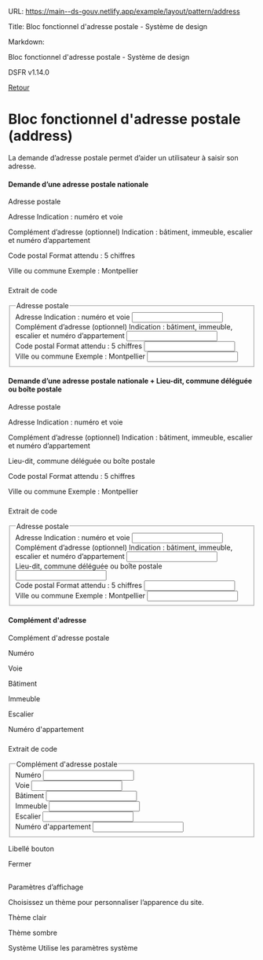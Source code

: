 URL:
https://main--ds-gouv.netlify.app/example/layout/pattern/address

Title:
Bloc fonctionnel d'adresse postale - Système de design

Markdown:


Bloc fonctionnel d'adresse postale - Système de design


DSFR v1.14.0


[Retour](../)


# Bloc fonctionnel d'adresse postale (address)


La demande d’adresse postale permet d’aider un utilisateur à saisir son adresse.


#### Demande d’une adresse postale nationale


Adresse postale


Adresse
Indication : numéro et voie


Complément d’adresse (optionnel)
Indication : bâtiment, immeuble, escalier et numéro d’appartement


Code postal
Format attendu : 5 chiffres


Ville ou commune
Exemple : Montpellier


###
Extrait de code


<fieldset class="fr-fieldset" id="address-7329" aria-labelledby="address-7329-legend address-7329-messages">
<legend class="fr-sr-only" id="address-7329-legend">
Adresse postale
</legend>
<div class="fr-fieldset__element">
<div class="fr-input-group" id="input-group-7330">
<label class="fr-label" for="address-7324">
Adresse
<span class="fr-hint-text">Indication : numéro et voie</span>
</label>
<input class="fr-input" aria-describedby="address-7324-messages" name="address-line1" autocomplete="address-line1" id="address-7324" type="text">
<div class="fr-messages-group" id="address-7324-messages" aria-live="polite">
</div>
</div>
</div>
<div class="fr-fieldset__element">
<div class="fr-input-group" id="input-group-7331">
<label class="fr-label" for="complement-7325">
Complément d’adresse (optionnel)
<span class="fr-hint-text">Indication : bâtiment, immeuble, escalier et numéro d’appartement</span>
</label>
<input class="fr-input" aria-describedby="complement-7325-messages" name="address-line2" autocomplete="address-line2" id="complement-7325" type="text">
<div class="fr-messages-group" id="complement-7325-messages" aria-live="polite">
</div>
</div>
</div>
<div class="fr-fieldset__element fr-fieldset__element--inline fr-fieldset__element--postal">
<div class="fr-input-group" id="input-group-7332">
<label class="fr-label" for="postal-7326">
Code postal
<span class="fr-hint-text">Format attendu : 5 chiffres</span>
</label>
<input class="fr-input" aria-describedby="postal-7326-messages" name="postal-code" autocomplete="postal-code" id="postal-7326" type="text">
<div class="fr-messages-group" id="postal-7326-messages" aria-live="polite">
</div>
</div>
</div>
<div class="fr-fieldset__element fr-fieldset__element--inline@md fr-fieldset__element--inline-grow">
<div class="fr-input-group" id="input-group-7333">
<label class="fr-label" for="city-7327">
Ville ou commune
<span class="fr-hint-text">Exemple : Montpellier</span>
</label>
<input class="fr-input" aria-describedby="city-7327-messages" name="address-level2" autocomplete="address-level2" id="city-7327" type="text">
<div class="fr-messages-group" id="city-7327-messages" aria-live="polite">
</div>
</div>
</div>
<div class="fr-messages-group" id="address-7329-messages" aria-live="polite">
</div>
</fieldset>


#### Demande d’une adresse postale nationale + Lieu-dit, commune déléguée ou boîte postale


Adresse postale


Adresse
Indication : numéro et voie


Complément d’adresse (optionnel)
Indication : bâtiment, immeuble, escalier et numéro d’appartement


Lieu-dit, commune déléguée ou boîte postale


Code postal
Format attendu : 5 chiffres


Ville ou commune
Exemple : Montpellier


###
Extrait de code


<fieldset class="fr-fieldset" id="address-7353" aria-labelledby="address-7353-legend address-7353-messages">
<legend class="fr-sr-only" id="address-7353-legend">
Adresse postale
</legend>
<div class="fr-fieldset__element">
<div class="fr-input-group" id="input-group-7354">
<label class="fr-label" for="address-7347">
Adresse
<span class="fr-hint-text">Indication : numéro et voie</span>
</label>
<input class="fr-input" aria-describedby="address-7347-messages" name="address-line1" autocomplete="address-line1" id="address-7347" type="text">
<div class="fr-messages-group" id="address-7347-messages" aria-live="polite">
</div>
</div>
</div>
<div class="fr-fieldset__element">
<div class="fr-input-group" id="input-group-7355">
<label class="fr-label" for="complement-7348">
Complément d’adresse (optionnel)
<span class="fr-hint-text">Indication : bâtiment, immeuble, escalier et numéro d’appartement</span>
</label>
<input class="fr-input" aria-describedby="complement-7348-messages" name="address-line2" autocomplete="address-line2" id="complement-7348" type="text">
<div class="fr-messages-group" id="complement-7348-messages" aria-live="polite">
</div>
</div>
</div>
<div class="fr-fieldset__element">
<div class="fr-input-group" id="input-group-7356">
<label class="fr-label" for="locality-7349">
Lieu-dit, commune déléguée ou boîte postale
</label>
<input class="fr-input" aria-describedby="locality-7349-messages" name="address-level3" autocomplete="address-line3" id="locality-7349" type="text">
<div class="fr-messages-group" id="locality-7349-messages" aria-live="polite">
</div>
</div>
</div>
<div class="fr-fieldset__element fr-fieldset__element--inline fr-fieldset__element--postal">
<div class="fr-input-group" id="input-group-7357">
<label class="fr-label" for="postal-7350">
Code postal
<span class="fr-hint-text">Format attendu : 5 chiffres</span>
</label>
<input class="fr-input" aria-describedby="postal-7350-messages" name="postal-code" autocomplete="postal-code" id="postal-7350" type="text">
<div class="fr-messages-group" id="postal-7350-messages" aria-live="polite">
</div>
</div>
</div>
<div class="fr-fieldset__element fr-fieldset__element--inline@md fr-fieldset__element--inline-grow">
<div class="fr-input-group" id="input-group-7358">
<label class="fr-label" for="city-7351">
Ville ou commune
<span class="fr-hint-text">Exemple : Montpellier</span>
</label>
<input class="fr-input" aria-describedby="city-7351-messages" name="address-level2" autocomplete="address-level2" id="city-7351" type="text">
<div class="fr-messages-group" id="city-7351-messages" aria-live="polite">
</div>
</div>
</div>
<div class="fr-messages-group" id="address-7353-messages" aria-live="polite">
</div>
</fieldset>


#### Complément d'adresse


Complément d'adresse postale


Numéro


Voie


Bâtiment


Immeuble


Escalier


Numéro d'appartement


###
Extrait de code


<fieldset class="fr-fieldset" id="address-7381" aria-labelledby="address-7381-legend address-7381-messages">
<legend class="fr-sr-only" id="address-7381-legend">
Complément d'adresse postale
</legend>
<div class="fr-fieldset__element fr-fieldset__element--inline fr-fieldset__element--inline-grow fr-fieldset__element--number">
<div class="fr-input-group" id="input-group-7382">
<label class="fr-label" for="number-7375">
Numéro
</label>
<input class="fr-input" aria-describedby="number-7375-messages" name="number" id="number-7375" type="text">
<div class="fr-messages-group" id="number-7375-messages" aria-live="polite">
</div>
</div>
</div>
<div class="fr-fieldset__element fr-fieldset__element--inline fr-fieldset__element--inline-grow">
<div class="fr-input-group" id="input-group-7383">
<label class="fr-label" for="street-7376">
Voie
</label>
<input class="fr-input" aria-describedby="street-7376-messages" name="street" id="street-7376" type="text">
<div class="fr-messages-group" id="street-7376-messages" aria-live="polite">
</div>
</div>
</div>
<div class="fr-fieldset__element">
<div class="fr-input-group" id="input-group-7384">
<label class="fr-label" for="building-7377">
Bâtiment
</label>
<input class="fr-input" aria-describedby="building-7377-messages" name="building" id="building-7377" type="text">
<div class="fr-messages-group" id="building-7377-messages" aria-live="polite">
</div>
</div>
</div>
<div class="fr-fieldset__element">
<div class="fr-input-group" id="input-group-7385">
<label class="fr-label" for="block-7378">
Immeuble
</label>
<input class="fr-input" aria-describedby="block-7378-messages" name="block" id="block-7378" type="text">
<div class="fr-messages-group" id="block-7378-messages" aria-live="polite">
</div>
</div>
</div>
<div class="fr-fieldset__element">
<div class="fr-input-group" id="input-group-7386">
<label class="fr-label" for="stare-7379">
Escalier
</label>
<input class="fr-input" aria-describedby="stare-7379-messages" name="stare" id="stare-7379" type="text">
<div class="fr-messages-group" id="stare-7379-messages" aria-live="polite">
</div>
</div>
</div>
<div class="fr-fieldset__element">
<div class="fr-input-group" id="input-group-7387">
<label class="fr-label" for="apartment-7380">
Numéro d'appartement
</label>
<input class="fr-input" aria-describedby="apartment-7380-messages" name="apartment" id="apartment-7380" type="text">
<div class="fr-messages-group" id="apartment-7380-messages" aria-live="polite">
</div>
</div>
</div>
<div class="fr-messages-group" id="address-7381-messages" aria-live="polite">
</div>
</fieldset>


Libellé bouton


Fermer


##
Paramètres d’affichage


Choisissez un thème pour personnaliser l’apparence du site.


Thème clair


Thème sombre


Système
Utilise les paramètres système